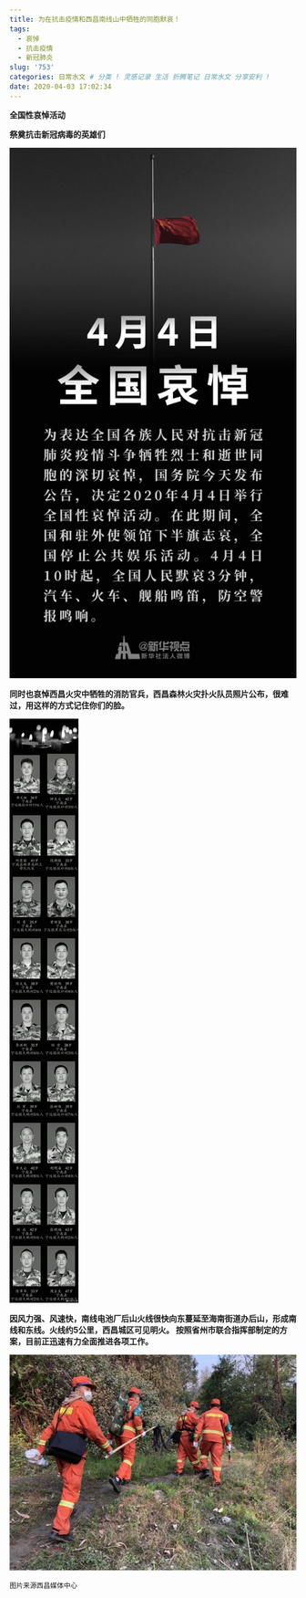 ```yaml
---
title: 为在抗击疫情和西昌南线山中牺牲的同胞默哀！
tags:
  - 哀悼
  - 抗击疫情
  - 新冠肺炎
slug: '753'
categories: 日常水文 # 分类 ! 灵感记录 生活 折腾笔记 日常水文 分享安利 !
date: 2020-04-03 17:02:34
---
```

**全国性哀悼活动**

**祭奠抗击新冠病毒的英雄们** 

![](/img/2020/04/03/A3PtK8dBzWZsGli.jpg) 

**同时也哀悼西昌火灾中牺牲的消防官兵，西昌森林火灾扑火队员照片公布，很难过，用这样的方式记住你们的脸。** 

![](/img/2020/04/03/VkUHa2JsmLYyv5P.jpg)

**因风力强、风速快，南线电池厂后山火线很快向东蔓延至海南街道办后山，形成南线和东线。火线约5公里，西昌城区可见明火。 按照省州市联合指挥部制定的方案，目前正迅速有力全面推进各项工作。**

![](/img/2020/04/03/nOiBS2PWkx49EMp.jpg)

 `图片来源西昌媒体中心`